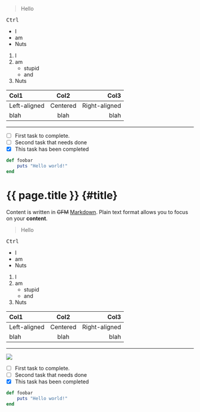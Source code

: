 
>Hello

<kbd>Ctrl</kbd>

+ I
+ am
+ Nuts

1. I
1. am
    * stupid
    * and
1. Nuts

| Col1         | Col2     | Col3          |
| :----------- | :------: | ------------: |
| Left-aligned | Centered | Right-aligned |
| blah         | blah     | blah          |

***



- [ ] First task to complete.
- [ ] Second task that needs done
- [x] This task has been completed

```ruby
def foobar
    puts "Hello world!"
end
```

<!--
You can use HTML elements in Markdown, such as the comment element, and they won't be affected by a markdown parser. However, if you create an HTML element in your markdown file, you cannot use markdown syntax within that element's contents.
-->

[Markdown]: https://learnxinyminutes.com/docs/markdown/ "click me"
{{ page.title }}  {#title}
========

Content is written in ~~GFM~~ [Markdown][]. Plain text format allows you to focus on your **content**.

>Hello

<kbd>Ctrl</kbd>

+ I
+ am
+ Nuts

1. I
1. am
    * stupid
    * and
1. Nuts

| Col1         | Col2     | Col3          |
| :----------- | :------: | ------------: |
| Left-aligned | Centered | Right-aligned |
| blah         | blah     | blah          |

***

![][image]


- [ ] First task to complete.
- [ ] Second task that needs done
- [x] This task has been completed

```ruby
def foobar
    puts "Hello world!"
end
```

<!--
You can use HTML elements in Markdown, such as the comment element, and they won't be affected by a markdown parser. However, if you create an HTML element in your markdown file, you cannot use markdown syntax within that element's contents.
-->

[Markdown]: https://learnxinyminutes.com/docs/markdown/ "click me"
[image]: img\social.jpg
